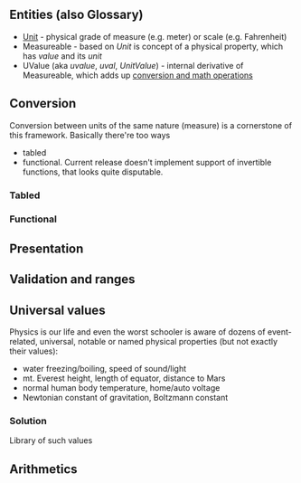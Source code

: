 ## Entities (also Glossary)
+ [Unit](../projects/units-weigher/src/lib/core/units.ts) - physical grade of measure (e.g. meter) or scale (e.g. Fahrenheit)
+ Measureable - based on *Unit* is concept of a physical property, which has *value* and its *unit* 
+ UValue (aka *uvalue*, *uval*, *UnitValue*) - internal derivative of Measureable, which adds up [conversion and math operations](../src/app/components/units/avia/aircrafts/aircrafts-descr-table/aircrafts-descr-table.component.html)

## Conversion
Conversion between units of the same nature (measure) is a cornerstone of this framework.
Basically there're too ways 
+ tabled 
+ functional. Current release doesn't implement support of invertible functions, that looks quite disputable.
 
### Tabled

### Functional

## Presentation

## Validation and ranges


## Universal values
Physics is our life and even the worst schooler is aware of dozens of event-related, universal, notable or named physical properties (but not exactly their values): 
+ water freezing/boiling, speed of sound/light 
+ mt. Everest height, length of equator, distance to Mars
+ normal human body temperature, home/auto voltage
+ Newtonian constant of gravitation, Boltzmann constant

### Solution
Library of such values

## Arithmetics

